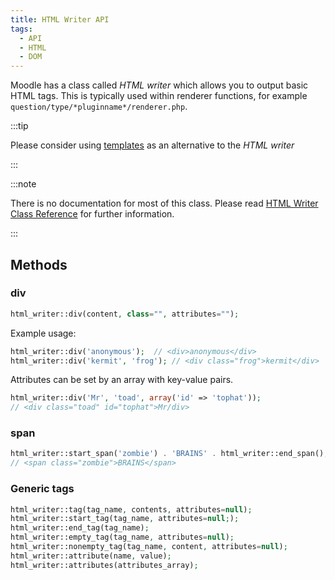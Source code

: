 ```yaml
---
title: HTML Writer API
tags:
  - API
  - HTML
  - DOM
---
```


Moodle has a class called _HTML writer_ which allows you to output basic HTML tags. This is typically used within renderer functions, for example `question/type/*pluginname*/renderer.php`.

:::tip

Please consider using [templates](../../../guides/templates/index.md) as an alternative to the _HTML writer_

:::

:::note

There is no documentation for most of this class. Please read [HTML Writer Class Reference](https://phpdoc.moodledev.io/master/d4/d78/classhtml__writer.html) for further information.

:::

## Methods

### div

```php
html_writer::div(content, class="", attributes="");
```

Example usage:

```php
html_writer::div('anonymous');  // <div>anonymous</div>
html_writer::div('kermit', 'frog'); // <div class="frog">kermit</div>
```

Attributes can be set by an array with key-value pairs.

```php
html_writer::div('Mr', 'toad', array('id' => 'tophat'));
// <div class="toad" id="tophat">Mr/div>
```

### span

```php
html_writer::start_span('zombie') . 'BRAINS' . html_writer::end_span();
// <span class="zombie">BRAINS</span>
```

### Generic tags

```php
html_writer::tag(tag_name, contents, attributes=null);
html_writer::start_tag(tag_name, attributes=null;);
html_writer::end_tag(tag_name);
html_writer::empty_tag(tag_name, attributes=null);
html_writer::nonempty_tag(tag_name, content, attributes=null);
html_writer::attribute(name, value);
html_writer::attributes(attributes_array);
```
